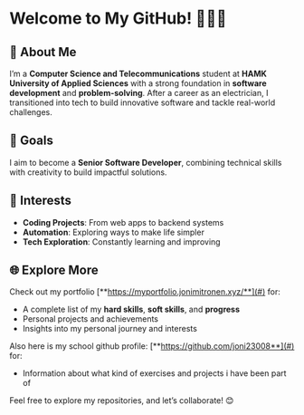 # Welcome to My GitHub! 👨‍💻🚀  

## 👾 About Me  
I’m a **Computer Science and Telecommunications** student at **HAMK University of Applied Sciences** with a strong foundation in **software development** and **problem-solving**. After a career as an electrician, I transitioned into tech to build innovative software and tackle real-world challenges.  

## 🎯 Goals  
I aim to become a **Senior Software Developer**, combining technical skills with creativity to build impactful solutions.  

## 📌 Interests  
- **Coding Projects**: From web apps to backend systems  
- **Automation**: Exploring ways to make life simpler  
- **Tech Exploration**: Constantly learning and improving  

## 🌐 Explore More  
Check out my portfolio [**https://myportfolio.jonimitronen.xyz/**](#) for:  
- A complete list of my **hard skills**, **soft skills**, and **progress**  
- Personal projects and achievements  
- Insights into my personal journey and interests
  
Also here is my school github profile: [**https://github.com/joni23008**](#) for:
- Information about what kind of exercises and projects i have been part of

Feel free to explore my repositories, and let’s collaborate! 😊  


<!---
j0Z3SSy/j0Z3SSy is a ✨ special ✨ repository because its `README.md` (this file) appears on your GitHub profile.
You can click the Preview link to take a look at your changes.
--->

